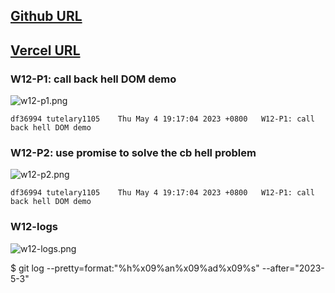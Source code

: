 ## [Github URL](https://github.com/tutelary1105/1112-1N-js-demo-211411011)

## [Vercel URL](https://1112-1-n-js-demo-211411011.vercel.app/)

### W12-P1: call back hell DOM demo

![w12-p1.png](https://izfkkkxjvqncdvyzzpkv.supabase.co/storage/v1/object/public/demo-11/md_1N_img/w12-p1.png)

```
df36994 tutelary1105    Thu May 4 19:17:04 2023 +0800   W12-P1: call back hell DOM demo
```

### W12-P2: use promise to solve the cb hell problem

![w12-p2.png](https://izfkkkxjvqncdvyzzpkv.supabase.co/storage/v1/object/public/demo-11/md_1N_img/w12-p2.png)

```
df36994 tutelary1105    Thu May 4 19:17:04 2023 +0800   W12-P1: call back hell DOM demo
```

### W12-logs

![w12-logs.png](https://izfkkkxjvqncdvyzzpkv.supabase.co/storage/v1/object/public/demo-11/md_1N_img/w12-logs.png)

$ git log --pretty=format:"%h%x09%an%x09%ad%x09%s" --after="2023-5-3"
